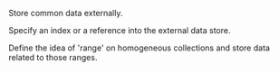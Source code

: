 Store common data externally.

Specify an index or a reference into the external data store.

Define the idea of 'range' on homogeneous collections and store data related to those ranges.
